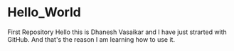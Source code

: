 # Hello_World
First Repository
Hello this is Dhanesh Vasaikar and I have just strarted with GitHub. 
And that's the reason I am learning how to use it.
